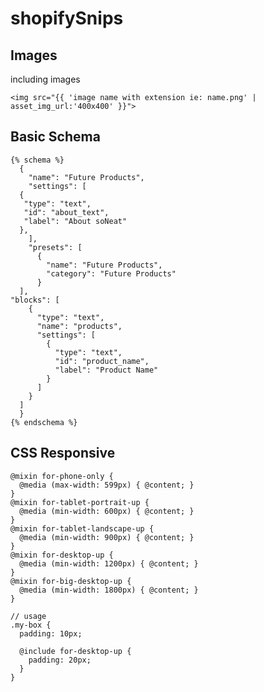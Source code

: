 # shopifySnips

## Images
including images

	<img src="{{ 'image name with extension ie: name.png' | asset_img_url:'400x400' }}">
## Basic Schema
```
{% schema %}
  {
    "name": "Future Products",
    "settings": [
  {
   "type": "text",
   "id": "about_text",
   "label": "About soNeat"
  },
	],
	"presets": [
      {
        "name": "Future Products",
        "category": "Future Products"
      }
  ],
"blocks": [
    {
      "type": "text",
      "name": "products",
      "settings": [
        {
          "type": "text",
          "id": "product_name",
          "label": "Product Name"
        }
      ]
    }
  ]
  }
{% endschema %}

```
## CSS Responsive
```
@mixin for-phone-only {
  @media (max-width: 599px) { @content; }
}
@mixin for-tablet-portrait-up {
  @media (min-width: 600px) { @content; }
}
@mixin for-tablet-landscape-up {
  @media (min-width: 900px) { @content; }
}
@mixin for-desktop-up {
  @media (min-width: 1200px) { @content; }
}
@mixin for-big-desktop-up {
  @media (min-width: 1800px) { @content; }
}

// usage
.my-box {
  padding: 10px;
  
  @include for-desktop-up {
    padding: 20px;
  }
}
```
